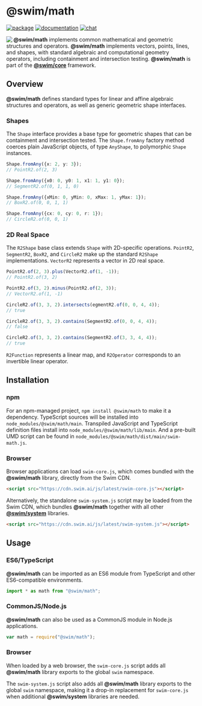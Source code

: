 # @swim/math

[![package](https://img.shields.io/npm/v/@swim/math.svg)](https://www.npmjs.com/package/@swim/math)
[![documentation](https://img.shields.io/badge/doc-TypeDoc-blue.svg)](http://docs.swim.ai/js/latest/modules/_swim_math.html)
[![chat](https://img.shields.io/badge/chat-Gitter-green.svg)](https://gitter.im/swimos/community)

<a href="https://developer.swim.ai"><img src="https://cdn.swim.ai/images/marlin-blue.svg" align="left"></a>

**@swim/math** implements common mathematical and geometric structures and
operators.  **@swim/math** implements vectors, points, lines, and shapes, with
standard algebraic and computational geometry operators, including containment
and intersection testing.  **@swim/math** is part of the
[**@swim/core**](https://github.com/swimos/swim/tree/master/swim-system-js/swim-core-js/@swim/core)
framework.

## Overview

**@swim/math** defines standard types for linear and affine algebraic
structures and operators, as well as generic geometric shape interfaces.

### Shapes

The `Shape` interface provides a base type for geometric shapes that can be
containment and intersection tested.  The `Shape.fromAny` factory method
coerces plain JavaScript objects, of type `AnyShape`, to polymorphic `Shape`
instances.

```typescript
Shape.fromAny({x: 2, y: 3});
// PointR2.of(2, 3)

Shape.fromAny({x0: 0, y0: 1, x1: 1, y1: 0});
// SegmentR2.of(0, 1, 1, 0)

Shape.fromAny({xMin: 0, yMin: 0, xMax: 1, yMax: 1});
// BoxR2.of(0, 0, 1, 1)

Shape.fromAny({cx: 0, cy: 0, r: 1});
// CircleR2.of(0, 0, 1)
```

### 2D Real Space

The `R2Shape` base class extends `Shape` with 2D-specific operations.
`PointR2`, `SegmentR2`, `BoxR2`, and `CircleR2` make up the standard `R2Shape`
implementations.  `VectorR2` represents a vector in 2D real space.

```typescript
PointR2.of(2, 3).plus(VectorR2.of(1, -1));
// PointR2.of(3, 2)

PointR2.of(3, 2).minus(PointR2.of(2, 3));
// VectorR2.of(1, -1)

CircleR2.of(3, 3, 2).intersects(egmentR2.of(0, 0, 4, 4));
// true

CircleR2.of(3, 3, 2).contains(SegmentR2.of(0, 0, 4, 4));
// false

CircleR2.of(3, 3, 2).contains(SegmentR2.of(3, 3, 4, 4));
// true
```

`R2Function` represents a linear map, and `R2Operator` corresponds to an
invertible linear operator.

## Installation

### npm

For an npm-managed project, `npm install @swim/math` to make it a dependency.
TypeScript sources will be installed into `node_modules/@swim/math/main`.
Transpiled JavaScript and TypeScript definition files install into
`node_modules/@swim/math/lib/main`.  And a pre-built UMD script can
be found in `node_modules/@swim/math/dist/main/swim-math.js`.

### Browser

Browser applications can load `swim-core.js`, which comes bundled with the
**@swim/math** library, directly from the Swim CDN.

```html
<script src="https://cdn.swim.ai/js/latest/swim-core.js"></script>
```

Alternatively, the standalone `swim-system.js` script may be loaded
from the Swim CDN, which bundles **@swim/math** together with all other
[**@swim/system**](https://github.com/swimos/swim/tree/master/swim-system-js/@swim/system)
libraries.

```html
<script src="https://cdn.swim.ai/js/latest/swim-system.js"></script>
```

## Usage

### ES6/TypeScript

**@swim/math** can be imported as an ES6 module from TypeScript and other
ES6-compatible environments.

```typescript
import * as math from "@swim/math";
```

### CommonJS/Node.js

**@swim/math** can also be used as a CommonJS module in Node.js applications.

```javascript
var math = require("@swim/math");
```

### Browser

When loaded by a web browser, the `swim-core.js` script adds all
**@swim/math** library exports to the global `swim` namespace.

The `swim-system.js` script also adds all **@swim/math** library exports
to the global `swim` namespace, making it a drop-in replacement for
`swim-core.js` when additional **@swim/system** libraries are needed.
